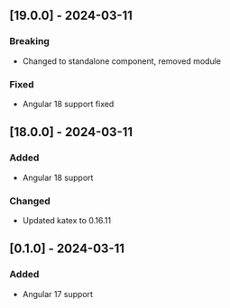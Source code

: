 ## [19.0.0] - 2024-03-11

### Breaking

- Changed to standalone component, removed module

### Fixed

- Angular 18 support fixed

## [18.0.0] - 2024-03-11

### Added

- Angular 18 support

### Changed

- Updated katex to 0.16.11

## [0.1.0] - 2024-03-11

### Added

- Angular 17 support
